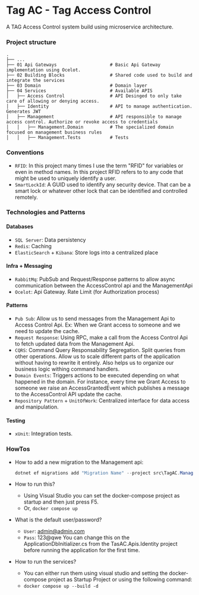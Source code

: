 ﻿# Tag AC - Tag Access Control
A TAG Access Control system build using microservice architecture. 

### Project structure

    .
    ├── ...
    ├── 01 Api Gateways                    # Basic Api Gateway implementation using Ocelot.
    ├── 02 Building Blocks                 # Shared code used to build and integrate the services
    ├── 03 Domain                          # Domain layer
    ├── 04 Services                        # Available APIS
    │   ├── Access Control                 # API Desinged to only take care of allowing or denying access.
    │   ├── Identity                       # API to manage authentication. Generates JWT 
    │   ├── Management                     # API responsible to manage access control. Authorize or revoke access to credentials
    │   │   ├── Management.Domain          # The specialized domain focused on management business rules
    │   │   ├── Management.Tests           # Tests

### Conventions

* `RFID`:  In this project many times I use the term "RFID" for variables or even in method names. In this project RFID refers to to any code that might be used to uniquely identify a user. 
* `SmartLockId`: A GUID used to identify any security device. That can be a smart lock or whatever other lock that can be identified and controlled remotely.

### Technologies and Patterns

#### Databases
  * `SQL Server`: Data persistency
  * `Redis`: Caching
  * `ElasticSearch` + `Kibana`: Store logs into a centralized place

#### Infra + Messaging
  * `RabbitMq`: PubSub and Request/Response patterns to allow async communication between the AccessControl api and the ManagementApi
  * `Ocelot`: Api Gateway. Rate Limit (for Authorization process)

#### Patterns
  * `Pub Sub`: Allow us to send messages from the Management Api to Access Control Api. Ex: When we Grant access to someone and we need to update the cache.
  * `Request Response`: Using RPC, make a call from the Access Control Api to fetch updated data from the Management Api.
  * `CQRS`: Command Query Responsability Segregation. Split queries from other operations. Allow us to scale different parts of the application without having to rewrite it entirely. Also helps us to organize our business logic withing command handlers.
  * `Domain Events`: Triggers actions to be executed depending on what happened in the domain. For instance, every time we Grant Access to someone we raise an AccessGrantedEvent which publishes a message to the AccessControl API update the cache.
  * `Repository Pattern` + `UnitOfWork`: Centralized interface for data access and manipulation.

#### Testing
  * `xUnit`: Integration tests.


### HowTos

* How to add a new migration to the Management api:
  ```c#
  dotnet ef migrations add "Migration Name" --project src\TagAC.Management.Data.EFCore --startup-project src\TagAC.Apis.Management --output-dir Migrations 
  ```
 * How to run this?
   - Using Visual Studio you can set the docker-compose project as startup and then just press F5.
   - Or, `docker compose up`

  * What is the default user/password? 
    - `User`: admin@admin.com
    - `Pass`: 123@qwe
  You can change this on the ApplicationDbInitializer.cs from the TasAC.Apis.Identity project before running the application for the first time.
  
  * How to run the services? 
    - You can either run them using visual studio and setting the docker-compose project as Startup Project or using the following command:
    - `docker compose up --build -d`


  

